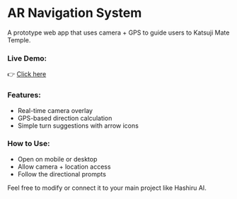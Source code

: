 # AR Navigation System

A prototype web app that uses camera + GPS to guide users to Katsuji Mate Temple.

### Live Demo:
👉 [Click here](https://m-m-s-b-s.github.io/Project-LAb/Ar_Navigation_System/)

### Features:
- Real-time camera overlay
- GPS-based direction calculation
- Simple turn suggestions with arrow icons

### How to Use:
- Open on mobile or desktop
- Allow camera + location access
- Follow the directional prompts

Feel free to modify or connect it to your main project like Hashiru AI.
